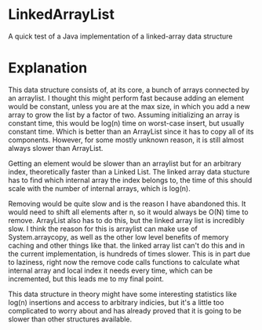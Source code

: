 # LinkedArrayList
A quick test of a Java implementation of a linked-array data structure

# Explanation
This data structure consists of, at its core, a bunch of arrays connected by an arraylist. 
I thought this might perform fast because adding an element would be constant, unless you are at the max size, in which you add a new array to grow the list by a factor of two. Assuming initializing an array is constant time, this would be log(n) time on worst-case insert, but usually constant time. Which is better than an ArrayList since it has to copy all of its components. However, for some mostly unknown reason, it is still almost always slower than ArrayList.

Getting an element would be slower than an arraylist but for an arbitrary index, theoretically faster than a Linked List. The linked array data stucture has to find which internal array the index belongs to, the time of this should scale with the number of internal arrays, which is log(n).

Removing would be quite slow and is the reason I have abandoned this. It would need to shift all elements after n, so it would always be O(N) time to remove. ArrayList also has to do this, but the linked array list is incredibly slow. I think the reason for this is arraylist can make use of System.arraycopy, as well as the other low level benefits of memory caching and other things like that. the linked array list can't do this and in the current implementation, is hundreds of times slower. This is in part due to laziness, right now the remove code calls functions to calculate what internal array and local index it needs every time, which can be incremented, but this leads me to my final point.

This data structure in theory might have some interesting statistics like log(n) insertions and access to arbitrary indicies, but it's a little too complicated to worry about and has already proved that it is going to be slower than other structures available.